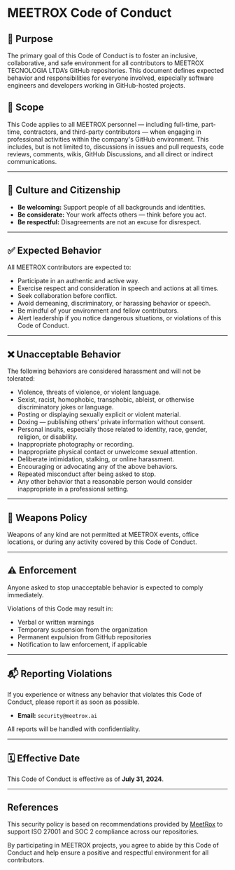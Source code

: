 # MEETROX Code of Conduct

## 📌 Purpose

The primary goal of this Code of Conduct is to foster an inclusive, collaborative, and safe environment for all contributors to MEETROX TECNOLOGIA LTDA’s GitHub repositories. This document defines expected behavior and responsibilities for everyone involved, especially software engineers and developers working in GitHub-hosted projects.

## 📍 Scope

This Code applies to all MEETROX personnel — including full-time, part-time, contractors, and third-party contributors — when engaging in professional activities within the company's GitHub environment. This includes, but is not limited to, discussions in issues and pull requests, code reviews, comments, wikis, GitHub Discussions, and all direct or indirect communications.

---

## 🤝 Culture and Citizenship

- **Be welcoming:** Support people of all backgrounds and identities.
- **Be considerate:** Your work affects others — think before you act.
- **Be respectful:** Disagreements are not an excuse for disrespect.

---

## ✅ Expected Behavior

All MEETROX contributors are expected to:

- Participate in an authentic and active way.
- Exercise respect and consideration in speech and actions at all times.
- Seek collaboration before conflict.
- Avoid demeaning, discriminatory, or harassing behavior or speech.
- Be mindful of your environment and fellow contributors.
- Alert leadership if you notice dangerous situations, or violations of this Code of Conduct.

---

## ❌ Unacceptable Behavior

The following behaviors are considered harassment and will not be tolerated:

- Violence, threats of violence, or violent language.
- Sexist, racist, homophobic, transphobic, ableist, or otherwise discriminatory jokes or language.
- Posting or displaying sexually explicit or violent material.
- Doxing — publishing others’ private information without consent.
- Personal insults, especially those related to identity, race, gender, religion, or disability.
- Inappropriate photography or recording.
- Inappropriate physical contact or unwelcome sexual attention.
- Deliberate intimidation, stalking, or online harassment.
- Encouraging or advocating any of the above behaviors.
- Repeated misconduct after being asked to stop.
- Any other behavior that a reasonable person would consider inappropriate in a professional setting.

---

## 🔐 Weapons Policy

Weapons of any kind are not permitted at MEETROX events, office locations, or during any activity covered by this Code of Conduct.

---

## ⚠️ Enforcement

Anyone asked to stop unacceptable behavior is expected to comply immediately.

Violations of this Code may result in:

- Verbal or written warnings
- Temporary suspension from the organization
- Permanent expulsion from GitHub repositories
- Notification to law enforcement, if applicable

---

## 📬 Reporting Violations

If you experience or witness any behavior that violates this Code of Conduct, please report it as soon as possible.

- **Email:** `security@meetrox.ai`

All reports will be handled with confidentiality.

---

## 🗓 Effective Date

This Code of Conduct is effective as of **July 31, 2024**.

---
## References

This security policy is based on recommendations provided by [MeetRox](https://trust.meetrox.ai) to support ISO 27001 and SOC 2 compliance across our repositories.


By participating in MEETROX projects, you agree to abide by this Code of Conduct and help ensure a positive and respectful environment for all contributors.

